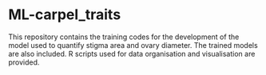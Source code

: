 # ML-carpel_traits
This repository contains the training codes for the development of the model used to quantify stigma area and ovary diameter. The trained models are also included. R scripts used for data organisation and visualisation are provided. 
